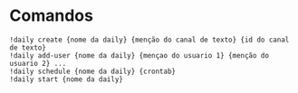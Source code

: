 # Comandos
`!daily create {nome da daily} {menção do canal de texto} {id do canal de texto}`  
`!daily add-user {nome da daily} {mençao do usuario 1} {menção do usuario 2} ...`  
`!daily schedule {nome da daily} {crontab}`  
`!daily start {nome da daily}`  
